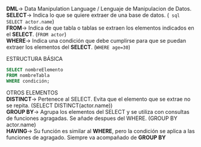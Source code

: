 **DML**-> Data Manipulation Language / Lenguaje de Manipulacion de Datos.  
**SELECT**-> Indica lo que se quiere extraer de una base de datos. (``` sql SELECT actor.name```)  
**FROM**-> Indica de que tabla o tablas se extraen los elementos indicados en el **SELECT**. (```FROM actor```)  
**WHERE**-> Indica una condición que debe cumplirse para que se puedan extraer los elementos del **SELECT**. (```WHERE age=30```)  

ESTRUCTURA BÁSICA 
```sql
SELECT nombreElemento  
FROM nombreTabla  
WHERE condición;  
```
OTROS ELEMENTOS  
**DISTINCT**-> Pertenece al SELECT. Evita que el elemento que se extrae no se repita. (SELECT DISTINCT(actor.name))  
**GROUP BY**-> Agrupa los elementos del SELECT y se utiliza con consultas de funciones agragadas. Se añade despues del WHERE. (GROUP BY actor.name)  
**HAVING**-> Su función es similar al **WHERE**, pero la condición se aplica a las funciones de agragado. Siempre va acompañado de **GROUP BY**
